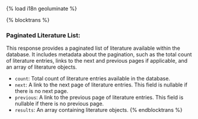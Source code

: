 {% load i18n geoluminate %}

{% blocktrans %}
### Paginated Literature List:
This response provides a paginated list of literature available within the database. It includes metadata about the pagination, such as the total count of literature entries, links to the next and previous pages if applicable, and an array of literature objects.

- `count`: Total count of literature entries available in the database.
- `next`: A link to the next page of literature entries. This field is nullable if there is no next page.
- `previous`: A link to the previous page of literature entries. This field is nullable if there is no previous page.
- `results`: An array containing literature objects.
{% endblocktrans %}
